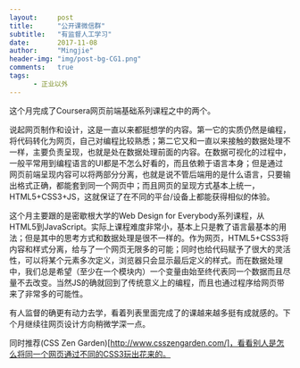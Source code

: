 ```yaml
---
layout:     post
title:      "公开课微信群"
subtitle:   "有监督人工学习"
date:       2017-11-08
author:     "Mingjie"
header-img: "img/post-bg-CG1.png"
comments:   true
tags:
      - 正业以外
---
```


这个月完成了Coursera网页前端基础系列课程之中的两个。

说起网页制作和设计，这是一直以来都挺想学的内容。第一它的实质仍然是编程，将代码转化为网页，自己对编程比较熟悉；第二它又和一直以来接触的数据处理不一样，主要负责呈现，也就是处在数据处理前面的内容。在数据可视化的过程中，一般平常用到编程语言的UI都是不怎么好看的，而且依赖于语言本身；但是通过网页前端呈现内容可以将两部分分离，也就是说不管后端用的是什么语言，只要输出格式正确，都能套到同一个网页中；而且网页的呈现方式基本上统一，HTML5+CSS3+JS，这就保证了在不同的平台/设备上都能获得相似的体验。

这个月主要跟的是密歇根大学的Web Design for Everybody系列课程，从HTML5到JavaScript。实际上课程难度非常小，基本上只是教了语言最基本的用法；但是其中的思考方式和数据处理是很不一样的。作为网页，HTML5+CSS3将内容和样式分离，给与了一个网页无限多的可能；同时也给代码赋予了很大的灵活性，可以将某个元素多次定义，浏览器只会显示最后定义的样式。而在数据处理中，我们总是希望（至少在一个模块内）一个变量由始至终代表同一个数据而且尽量不去改变。当然JS的确就回到了传统意义上的编程，而且也通过程序给网页带来了非常多的可能性。

有人监督的确更有动力去学，看着列表里面完成了的课越来越多挺有成就感的。下个月继续往网页设计方向稍微学深一点。

同时推荐(CSS Zen Garden)[http://www.csszengarden.com/]，看看别人是怎么将同一个网页通过不同的CSS3玩出花来的。

